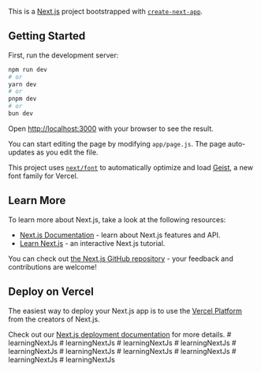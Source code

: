 This is a [Next.js](https://nextjs.org) project bootstrapped with [`create-next-app`](https://github.com/vercel/next.js/tree/canary/packages/create-next-app).

## Getting Started

First, run the development server:

```bash
npm run dev
# or
yarn dev
# or
pnpm dev
# or
bun dev
```

Open [http://localhost:3000](http://localhost:3000) with your browser to see the result.

You can start editing the page by modifying `app/page.js`. The page auto-updates as you edit the file.

This project uses [`next/font`](https://nextjs.org/docs/app/building-your-application/optimizing/fonts) to automatically optimize and load [Geist](https://vercel.com/font), a new font family for Vercel.

## Learn More

To learn more about Next.js, take a look at the following resources:

- [Next.js Documentation](https://nextjs.org/docs) - learn about Next.js features and API.
- [Learn Next.js](https://nextjs.org/learn) - an interactive Next.js tutorial.

You can check out [the Next.js GitHub repository](https://github.com/vercel/next.js) - your feedback and contributions are welcome!

## Deploy on Vercel

The easiest way to deploy your Next.js app is to use the [Vercel Platform](https://vercel.com/new?utm_medium=default-template&filter=next.js&utm_source=create-next-app&utm_campaign=create-next-app-readme) from the creators of Next.js.

Check out our [Next.js deployment documentation](https://nextjs.org/docs/app/building-your-application/deploying) for more details.
#   l e a r n i n g N e x t J s  
 #   l e a r n i n g N e x t J s  
 #   l e a r n i n g N e x t J s  
 #   l e a r n i n g N e x t J s  
 #   l e a r n i n g N e x t J s  
 #   l e a r n i n g N e x t J s  
 #   l e a r n i n g N e x t J s  
 #   l e a r n i n g N e x t J s  
 #   l e a r n i n g N e x t J s  
 #   l e a r n i n g N e x t J s  
 
